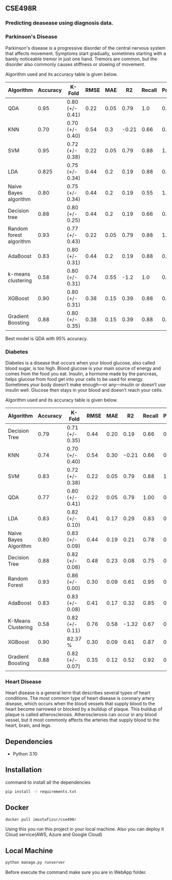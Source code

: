 ## CSE498R
### Predicting deasease using diagnosis data.
### Parkinson's Disease
Parkinson's disease is a progressive disorder of the central nervous system that affects movement. Symptoms start gradually, sometimes starting with a barely noticeable tremor in just one hand. Tremors are common, but the disorder also commonly causes stiffness or slowing of movement.

Algorithm used and its accuracy table is given below.

| Algorithm | Accuracy | K-Fold    | RMSE     |MAE        | R2       |    Recall |Precision |F1|
|-----------|----------|-----------|----------|-----------|----------|-----------|----------|--|
| QDA |0.95 |0.80 (+/- 0.41)|0.22|0.05|0.79|1.0|0.9 |0.94|
| KNN | 0.70|0.70 (+/- 0.40)|0.54|0.3|-0.21|0.66|0.66|0.66|
| SVM | 0.95 |0.72 (+/- 0.38)|0.22|0.05|0.79|0.88|1.0|0.94|
|LDA|0.825|0.75 (+/- 0.34)|0.44|0.2|0.19|0.88|0.72|0.79|
|Naive Bayes algorithm|0.80|0.75 (+/- 0.34)|0.44|0.2|0.19|0.55|1.0|0.71|
|Decision tree|0.88|0.80 (+/- 0.25)|0.44|0.2|0.19|0.66|0.85|0.75|
|Random forest algorithm|0.93|0.77 (+/- 0.43)|0.22|0.05|0.79|0.88|1.0|0.94|
|AdaBoost|0.83|0.80 (+/- 0.31)|0.44|0.2|0.19|0.88|0.72|0.79|
|k-means clustering|0.58|0.80 (+/- 0.31)|0.74|0.55|-1.2|1.0| 0.45|0.62|
|XGBoost|0.90|0.80 (+/- 0.31)|0.38|0.15|0.39|0.88|0.8|0.84|
|Gradient Boosting|0.88|0.80 (+/- 0.35)|0.38|0.15|0.39|0.88|0.8|0.84|

Best model is QDA with 95% accuracy.

### Diabetes
Diabetes is a disease that occurs when your blood glucose, also called blood sugar, is too high. Blood glucose is your main source of energy and comes from the food you eat. Insulin, a hormone made by the pancreas, helps glucose from food get into your cells to be used for energy. Sometimes your body doesn’t make enough—or any—insulin or doesn’t use insulin well. Glucose then stays in your blood and doesn’t reach your cells.

Algorithm  used and its accuracy table is given below.

| Algorithm              | Accuracy |   K-Fold   |   RMSE   |   MAE   |    R2   |  Recall | Precision |    F1    |
|------------------------|----------|------------|----------|---------|---------|---------|-----------|---------|
| Decision Tree          |   0.79   |  0.71 (+/- 0.35) |   0.44   |   0.20  |   0.19  |   0.66  |   0.85    |   0.75  |
| KNN                    |   0.74   |  0.70 (+/- 0.40) |   0.54   |   0.30  |  -0.21  |   0.66  |   0.66    |   0.66  |
| SVM                    |   0.83   |  0.72 (+/- 0.38) |   0.22   |   0.05  |   0.79  |   0.88  |   1.00    |   0.94  |
| QDA                    |   0.77   |  0.80 (+/- 0.41) |   0.22   |   0.05  |   0.79  |   1.00  |   0.90    |   0.94  |
| LDA                    |   0.83   |  0.82 (+/- 0.10) |   0.41   |   0.17  |   0.29  |   0.83  |   0.82    |   0.83  |
| Naive Bayes Algorithm  |   0.80   |  0.83 (+/- 0.09) |   0.44   |   0.19  |   0.21  |   0.78  |   0.82    |   0.80  |
| Decision Tree          |   0.88   |  0.82 (+/- 0.08) |   0.48   |   0.23  |   0.08  |   0.75  |   0.80    |   0.77  |
| Random Forest          |   0.93   |  0.86 (+/- 0.00) |   0.30   |   0.09  |   0.61  |   0.95  |   0.87    |   0.91  |
| AdaBoost               |   0.83   |  0.83 (+/- 0.08) |   0.41   |   0.17  |   0.32  |   0.85  |   0.83    |   0.84  |
| K-Means Clustering     |   0.58   |  0.82 (+/- 0.11) |   0.76   |   0.58  |  -1.32  |   0.67  |   0.46    |   0.55  |
| XGBoost                |   0.90   |  82.37 %    |   0.30   |   0.09  |   0.61  |   0.87  |   0.87    |   0.91  |
| Gradient Boosting      |   0.88   |  0.82 (+/- 0.07) |   0.35   |   0.12  |   0.52  |   0.92  |   0.86    |   0.89  |


### Heart Disease
Heart disease is a general term that describes several types of heart conditions. The most common type of heart disease is coronary artery disease, which occurs when the blood vessels that supply blood to the heart become narrowed or blocked by a buildup of plaque. This buildup of plaque is called atherosclerosis. Atherosclerosis can occur in any blood vessel, but it most commonly affects the arteries that supply blood to the heart, brain, and legs.


Dependencies
------------
* Python 3.10

Installation
-----------

command to install all the dependencies
```bash
pip install -r requirements.txt
```
Docker 
----------
```bash
docker pull imostafizur/cse498r
```
Using this you run this project in your local machine. Also you can deploy it Cloud service(AWS, Azure and Google Cloud)

Local Machine
--------------
```bash
python manage.py runserver 
```
Before execute the command make sure you are in WebApp folder.


